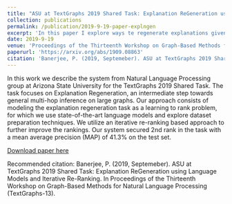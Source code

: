 ```yaml
---
title: "ASU at TextGraphs 2019 Shared Task: Explanation ReGeneration using Language Models and Iterative Re-Ranking"
collection: publications
permalink: /publication/2019-9-19-paper-explngen
excerpt: 'In this paper I explore ways te regenerate explanations given a question and correct answer.'
date: 2019-9-19
venue: 'Proceedings of the Thirteenth Workshop on Graph-Based Methods for Natural Language Processing (TextGraphs-13)'
paperurl: 'https://arxiv.org/abs/1909.08863'
citation: 'Banerjee, P. (2019, Septemeber). ASU at TextGraphs 2019 Shared Task: Explanation ReGeneration using Language Models and Iterative Re-Ranking. In Proceedings of the Thirteenth Workshop on Graph-Based Methods for Natural Language Processing (TextGraphs-13).'
---
```


In this work we describe the system from Natural Language Processing group at Arizona State University for the TextGraphs 2019 Shared Task. The task focuses on Explanation Regeneration, an intermediate step towards general multi-hop inference on large graphs. Our approach consists of modeling the explanation regeneration task as a learning to rank problem, for which we use state-of-the-art language models and explore dataset preparation techniques. We utilize an iterative re-ranking based approach to further improve the rankings. Our system secured 2nd rank in the task with a mean average precision (MAP) of 41.3% on the test set.

[Download paper here](https://arxiv.org/abs/1909.08863)

Recommended citation: Banerjee, P. (2019, Septemeber). ASU at TextGraphs 2019 Shared Task: Explanation ReGeneration using Language Models and Iterative Re-Ranking. In Proceedings of the Thirteenth Workshop on Graph-Based Methods for Natural Language Processing (TextGraphs-13).